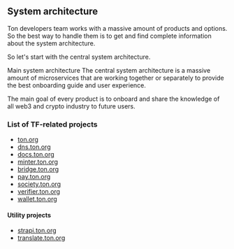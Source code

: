 ## System architecture

Ton developers team works with a massive amount of products and options. So the best way to handle them is to get and find complete information about the system architecture.

So let's start with the central system architecture.

Main system architecture
The central system architecture is a massive amount of microservices that are working together or separately to provide the best onboarding guide and user experience.

The main goal of every product is to onboard and share the knowledge of all web3 and crypto industry to future users.


### List of TF-related projects

- [ton.org](https://ton.org/)
- [dns.ton.org](https://dns.ton.org/)
- [docs.ton.org](https://docs.ton.org/)
- [minter.ton.org](https://minter.ton.org/)
- [bridge.ton.org](https://bridge.ton.org/)
- [pay.ton.org](https://pay.ton.org/)
- [society.ton.org](https://society.ton.org/)
- [verifier.ton.org](https://verifier.ton.org/)
- [wallet.ton.org](https://wallet.ton.org/)

#### Utility projects
- [strapi.ton.org](https://strapi.ton.org/)
- [translate.ton.org](https://translate.ton.org/)
##




